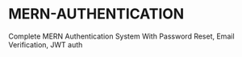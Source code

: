 # MERN-AUTHENTICATION
 Complete MERN Authentication System With Password Reset, Email Verification, JWT auth
